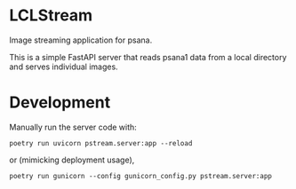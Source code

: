 # LCLStream

Image streaming application for psana.

This is a simple FastAPI server that reads psana1 data from
a local directory and serves individual images.


# Development

Manually run the server code with:

    poetry run uvicorn pstream.server:app --reload

or (mimicking deployment usage),

    poetry run gunicorn --config gunicorn_config.py pstream.server:app
